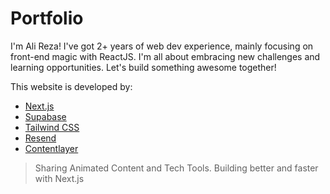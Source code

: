 # Portfolio

I'm Ali Reza! I've got 2+ years of web dev experience, mainly focusing on front-end magic with ReactJS. I'm all about embracing new challenges and learning opportunities. Let's build something awesome together!

This website is developed by:

- [Next.js](https://nextjs.org/)
- [Supabase](https://supabase.com/)
- [Tailwind CSS](https://tailwindcss.com/)
- [Resend](https://resend.com/)
- [Contentlayer](https://contentlayer.dev/)

> Sharing Animated Content and Tech Tools. Building better and faster with Next.js

